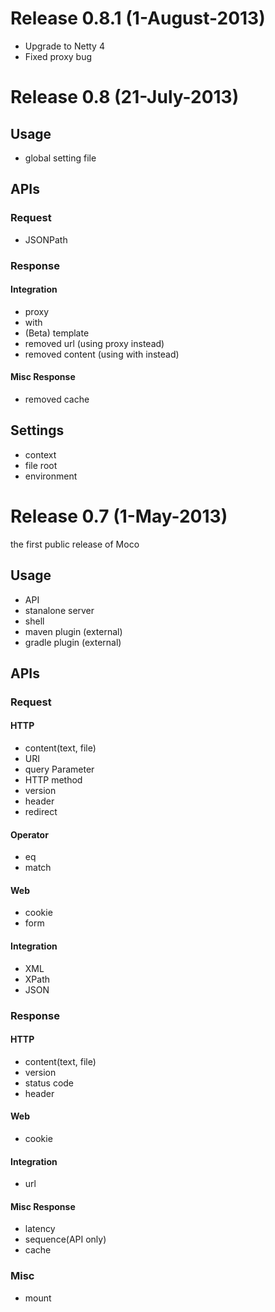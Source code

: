# Release 0.8.1 (1-August-2013)
* Upgrade to Netty 4
* Fixed proxy bug

# Release 0.8 (21-July-2013)

## Usage
* global setting file

## APIs
### Request
* JSONPath
### Response
#### Integration
* proxy
* with
* (Beta) template
* removed url (using proxy instead)
* removed content (using with instead)

#### Misc Response
* removed cache

## Settings
* context
* file root
* environment

# Release 0.7 (1-May-2013)

the first public release of Moco

## Usage
* API
* stanalone server
* shell
* maven plugin (external)
* gradle plugin (external)

## APIs

### Request

#### HTTP
* content(text, file)
* URI
* query Parameter
* HTTP method
* version
* header
* redirect

#### Operator
* eq
* match

#### Web
* cookie
* form

#### Integration
* XML
* XPath
* JSON

### Response

#### HTTP
* content(text, file)
* version
* status code
* header

#### Web
* cookie

#### Integration
* url

#### Misc Response
* latency
* sequence(API only)
* cache

### Misc
* mount